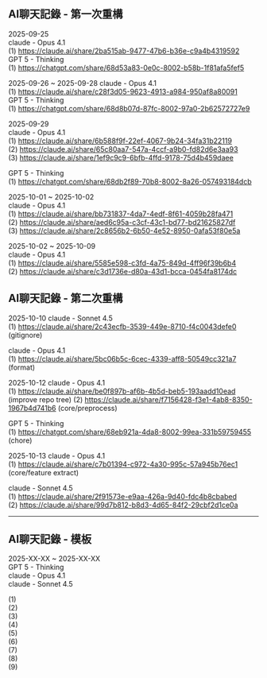 ## AI聊天記錄 - 第一次重構

2025-09-25  
claude - Opus 4.1  
(1) https://claude.ai/share/2ba515ab-9477-47b6-b36e-c9a4b4319592  
GPT 5  - Thinking  
(1) https://chatgpt.com/share/68d53a83-0e0c-8002-b58b-1f81afa5fef5  

2025-09-26 ~ 2025-09-28
claude - Opus 4.1  
(1) https://claude.ai/share/c28f3d05-9623-4913-a984-950af8a80091  
GPT 5  - Thinking  
(1) https://chatgpt.com/share/68d8b07d-87fc-8002-97a0-2b62572727e9  

2025-09-29  
claude - Opus 4.1  
(1) https://claude.ai/share/6b588f9f-22ef-4067-9b24-34fa31b22119  
(2) https://claude.ai/share/65c80aa7-547a-4ccf-a9b0-fd82d6e3aa93  
(3) https://claude.ai/share/1ef9c9c9-6bfb-4ffd-9178-75d4b459daee  

GPT 5  - Thinking  
(1) https://chatgpt.com/share/68db2f89-70b8-8002-8a26-057493184dcb  

2025-10-01 ~ 2025-10-02  
claude - Opus 4.1  
(1) https://claude.ai/share/bb731837-4da7-4edf-8f61-4059b28fa471  
(2) https://claude.ai/share/aed6c95a-c3cf-43c1-bd77-bd21625827df  
(3) https://claude.ai/share/2c8656b2-6b50-4e52-8950-0afa53f80e5a  

2025-10-02 ~ 2025-10-09  
claude - Opus 4.1  
(1) https://claude.ai/share/5585e598-c3fd-4a75-849d-4ff96f39b6b4  
(2) https://claude.ai/share/c3d1736e-d80a-43d1-bcca-0454fa8174dc  

## AI聊天記錄 - 第二次重構
2025-10-10
claude - Sonnet 4.5  
(1) https://claude.ai/share/2c43ecfb-3539-449e-8710-f4c0043defe0  
(gitignore)  

claude - Opus 4.1  
(1) https://claude.ai/share/5bc06b5c-6cec-4339-aff8-50549cc321a7  
(format)  

2025-10-12
claude - Opus 4.1  
(1) https://claude.ai/share/be0f897b-af6b-4b5d-beb5-193aadd10ead  
(improve repo tree)
(2) https://claude.ai/share/f7156428-f3e1-4ab8-8350-1967b4d741b6
(core/preprocess)

GPT 5  - Thinking  
(1) https://chatgpt.com/share/68eb921a-4da8-8002-99ea-331b59759455
(chore)

2025-10-13
claude - Opus 4.1  
(1) https://claude.ai/share/c7b01394-c972-4a30-995c-57a945b76ec1  
(core/feature extract)

claude - Sonnet 4.5  
(1) https://claude.ai/share/2f91573e-e9aa-426a-9d40-fdc4b8cbabed  
(2) https://claude.ai/share/99d7b812-b8d3-4d65-84f2-29cbf2d1ce0a

---------------------------------------

## AI聊天記錄 - 模板

2025-XX-XX ~ 2025-XX-XX  
GPT 5  - Thinking  
claude - Opus 4.1  
claude - Sonnet 4.5  

(1)  
(2)  
(3)  
(4)  
(5)  
(6)  
(7)  
(8)  
(9)  